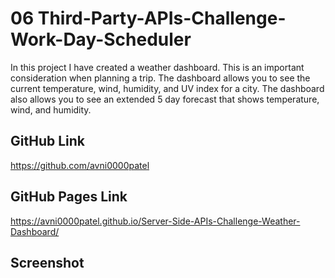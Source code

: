 # 06 Third-Party-APIs-Challenge-Work-Day-Scheduler
In this project I have created a weather dashboard. This is an important consideration when planning a trip. The dashboard allows you to see the current temperature, wind, humidity, and UV index for a city. The dashboard also allows you to see an extended 5 day forecast that shows temperature, wind, and humidity.
## GitHub Link
https://github.com/avni0000patel
## GitHub Pages Link
https://avni0000patel.github.io/Server-Side-APIs-Challenge-Weather-Dashboard/
## Screenshot
